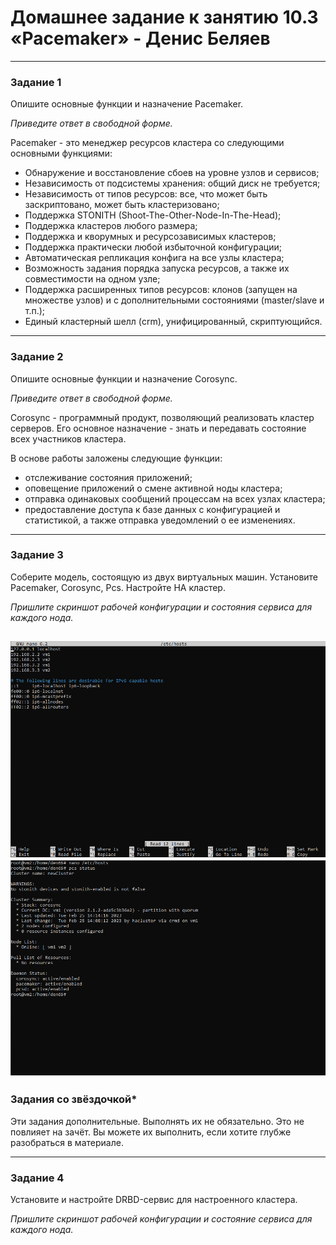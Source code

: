 # Домашнее задание к занятию 10.3 «Pacemaker» - Денис Беляев


---

### Задание 1

Опишите основные функции и назначение Pacemaker.

*Приведите ответ в свободной форме.*

Pacemaker - это менеджер ресурсов кластера со следующими основными функциями:

* Обнаружение и восстановление сбоев на уровне узлов и сервисов;
* Независимость от подсистемы хранения: общий диск не требуется;
* Независимость от типов ресурсов: все, что может быть заскриптовано, может быть кластеризовано;
* Поддержка STONITH (Shoot-The-Other-Node-In-The-Head);
* Поддержка кластеров любого размера;
* Поддержка и кворумных и ресурсозависимых кластеров;
* Поддержка практически любой избыточной конфигурации;
* Автоматическая репликация конфига на все узлы кластера;
* Возможность задания порядка запуска ресурсов, а также их совместимости на одном узле;
* Поддержка расширенных типов ресурсов: клонов (запущен на множестве узлов) и с дополнительными состояниями (master/slave и т.п.);
* Единый кластерный шелл (crm), унифицированный, скриптующийся.


---

### Задание 2

Опишите основные функции и назначение Corosync.

*Приведите ответ в свободной форме.*

Corosync - программный продукт, позволяющий реализовать кластер серверов. Его основное назначение - знать и передавать состояние всех участников кластера. 

В основе работы заложены следующие функции:

* отслеживание состояния приложений;
* оповещение приложений о смене активной ноды кластера;
* отправка одинаковых сообщений процессам на всех узлах кластера;
* предоставление доступа к базе данных с конфигурацией и статистикой, а также отправка уведомлений о ее изменениях.


---

### Задание 3

Соберите модель, состоящую из двух виртуальных машин. Установите Pacemaker, Corosync, Pcs. Настройте HA кластер.

*Пришлите скриншот рабочей конфигурации и состояния сервиса для каждого нода.*

![alt text](https://github.com/sdsdsL/10-03/blob/main/img/10-03-3-1.png)
![alt text](https://github.com/sdsdsL/10-03/blob/main/img/10-03-3-2.png)
---

### Задания со звёздочкой*
Эти задания дополнительные. Выполнять их не обязательно. Это не повлияет на зачёт. Вы можете их выполнить, если хотите глубже разобраться в материале.
 
---

### Задание 4

Установите и настройте DRBD-сервис для настроенного кластера.

*Пришлите скриншот рабочей конфигурации и состояние сервиса для каждого нода.*

